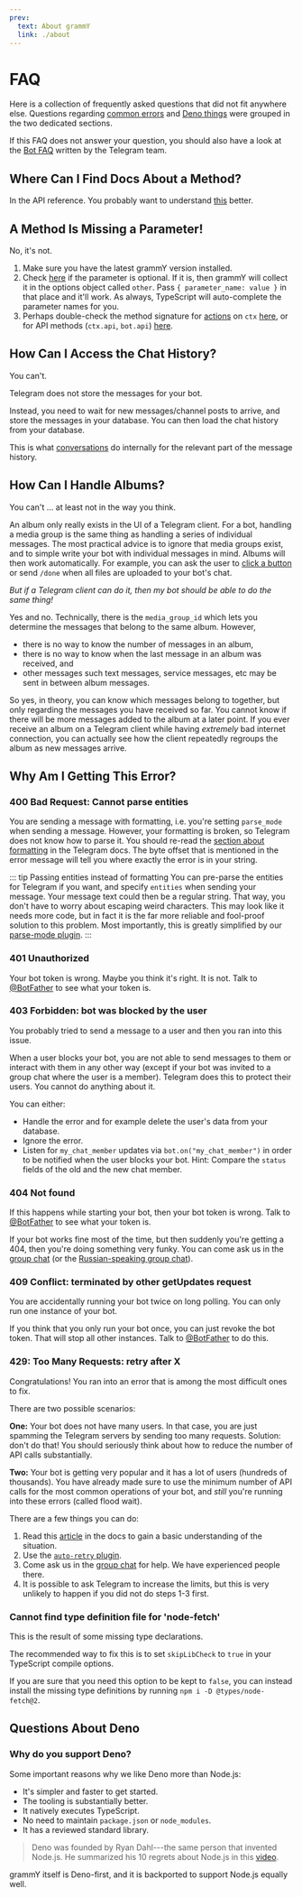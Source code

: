 ```yaml
---
prev:
  text: About grammY
  link: ./about
---
```


# FAQ

Here is a collection of frequently asked questions that did not fit anywhere else.
Questions regarding [common errors](#why-am-i-getting-this-error) and [Deno things](#questions-about-deno) were grouped in the two dedicated sections.

If this FAQ does not answer your question, you should also have a look at the [Bot FAQ](https://core.telegram.org/bots/faq) written by the Telegram team.

## Where Can I Find Docs About a Method?

In the API reference.
You probably want to understand [this](../guide/) better.

## A Method Is Missing a Parameter!

No, it's not.

1. Make sure you have the latest grammY version installed.
2. Check [here](https://core.telegram.org/bots/api) if the parameter is optional.
   If it is, then grammY will collect it in the options object called `other`.
   Pass `{ parameter_name: value }` in that place and it'll work.
   As always, TypeScript will auto-complete the parameter names for you.
3. Perhaps double-check the method signature for [actions](../guide/context#available-actions) on `ctx` [here](https://deno.land/x/grammy/mod.ts?s=Context#Methods), or for API methods (`ctx.api`, `bot.api`) [here](https://deno.land/x/grammy/mod.ts?s=Api#Methods).

## How Can I Access the Chat History?

You can't.

Telegram does not store the messages for your bot.

Instead, you need to wait for new messages/channel posts to arrive, and store the messages in your database.
You can then load the chat history from your database.

This is what [conversations](../plugins/conversations) do internally for the relevant part of the message history.

## How Can I Handle Albums?

You can't ... at least not in the way you think.

An album only really exists in the UI of a Telegram client.
For a bot, handling a media group is the same thing as handling a series of individual messages.
The most practical advice is to ignore that media groups exist, and to simple write your bot with individual messages in mind.
Albums will then work automatically.
For example, you can ask the user to [click a button](../plugins/keyboard.md#inline-keyboards) or send `/done` when all files are uploaded to your bot's chat.

_But if a Telegram client can do it, then my bot should be able to do the same thing!_

Yes and no.
Technically, there is the `media_group_id` which lets you determine the messages that belong to the same album.
However,

- there is no way to know the number of messages in an album,
- there is no way to know when the last message in an album was received, and
- other messages such text messages, service messages, etc may be sent in between album messages.

So yes, in theory, you can know which messages belong to together, but only regarding the messages you have received so far.
You cannot know if there will be more messages added to the album at a later point.
If you ever receive an album on a Telegram client while having _extremely_ bad internet connection, you can actually see how the client repeatedly regroups the album as new messages arrive.

## Why Am I Getting This Error?

### 400 Bad Request: Cannot parse entities

You are sending a message with formatting, i.e. you're setting `parse_mode` when sending a message.
However, your formatting is broken, so Telegram does not know how to parse it.
You should re-read the [section about formatting](https://core.telegram.org/bots/api#formatting-options) in the Telegram docs.
The byte offset that is mentioned in the error message will tell you where exactly the error is in your string.

::: tip Passing entities instead of formatting
You can pre-parse the entities for Telegram if you want, and specify `entities` when sending your message.
Your message text could then be a regular string.
That way, you don't have to worry about escaping weird characters.
This may look like it needs more code, but in fact it is the far more reliable and fool-proof solution to this problem.
Most importantly, this is greatly simplified by our [parse-mode plugin](../plugins/parse-mode).
:::

### 401 Unauthorized

Your bot token is wrong.
Maybe you think it's right.
It is not.
Talk to [@BotFather](https://t.me/BotFather) to see what your token is.

### 403 Forbidden: bot was blocked by the user

You probably tried to send a message to a user and then you ran into this issue.

When a user blocks your bot, you are not able to send messages to them or interact with them in any other way (except if your bot was invited to a group chat where the user is a member).
Telegram does this to protect their users.
You cannot do anything about it.

You can either:

- Handle the error and for example delete the user's data from your database.
- Ignore the error.
- Listen for `my_chat_member` updates via `bot.on("my_chat_member")` in order to be notified when the user blocks your bot.
  Hint: Compare the `status` fields of the old and the new chat member.

### 404 Not found

If this happens while starting your bot, then your bot token is wrong.
Talk to [@BotFather](https://t.me/BotFather) to see what your token is.

If your bot works fine most of the time, but then suddenly you're getting a 404, then you're doing something very funky.
You can come ask us in the [group chat](https://t.me/grammyjs) (or the [Russian-speaking group chat](https://t.me/grammyjs_ru)).

### 409 Conflict: terminated by other getUpdates request

You are accidentally running your bot twice on long polling.
You can only run one instance of your bot.

If you think that you only run your bot once, you can just revoke the bot token.
That will stop all other instances.
Talk to [@BotFather](https://t.me/BotFather) to do this.

### 429: Too Many Requests: retry after X

Congratulations!
You ran into an error that is among the most difficult ones to fix.

There are two possible scenarios:

**One:** Your bot does not have many users.
In that case, you are just spamming the Telegram servers by sending too many requests.
Solution: don't do that!
You should seriously think about how to reduce the number of API calls substantially.

**Two:** Your bot is getting very popular and it has a lot of users (hundreds of thousands).
You have already made sure to use the minimum number of API calls for the most common operations of your bot, and _still_ you're running into these errors (called flood wait).

There are a few things you can do:

1. Read this [article](../advanced/flood) in the docs to gain a basic understanding of the situation.
2. Use the [`auto-retry` plugin](../plugins/auto-retry).
3. Come ask us in the [group chat](https://t.me/grammyjs) for help.
   We have experienced people there.
4. It is possible to ask Telegram to increase the limits, but this is very unlikely to happen if you did not do steps 1-3 first.

### Cannot find type definition file for 'node-fetch'

This is the result of some missing type declarations.

The recommended way to fix this is to set `skipLibCheck` to `true` in your TypeScript compile options.

If you are sure that you need this option to be kept to `false`, you can instead install the missing type definitions by running `npm i -D @types/node-fetch@2`.

## Questions About Deno

### Why do you support Deno?

Some important reasons why we like Deno more than Node.js:

- It's simpler and faster to get started.
- The tooling is substantially better.
- It natively executes TypeScript.
- No need to maintain `package.json` or `node_modules`.
- It has a reviewed standard library.

> Deno was founded by Ryan Dahl---the same person that invented Node.js.
> He summarized his 10 regrets about Node.js in this [video](https://youtu.be/M3BM9TB-8yA).

grammY itself is Deno-first, and it is backported to support Node.js equally well.
